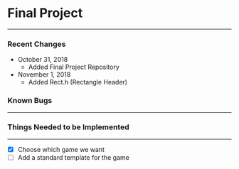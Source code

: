 # Final Project
---
### Recent Changes 
- October 31, 2018
    - Added Final Project Repository
- November 1, 2018
    - Added Rect.h (Rectangle Header)

### Known Bugs
--- 


### Things Needed to be Implemented
--- 
- [x] Choose which game we want
- [ ] Add a standard template for the game
